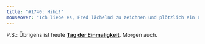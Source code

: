 ```yaml
---
title: "#1740: Hihi!"
mouseover: "Ich liebe es, Fred lächelnd zu zeichnen und plötzlich ein Lächeln auf meinem eigenen Gesicht zu finden."
---
```


P.S.:
Übrigens ist heute <a href="http://www.fonflatter.de/kalender"><strong>Tag der Einmaligkeit</strong></a>.
Morgen auch.
